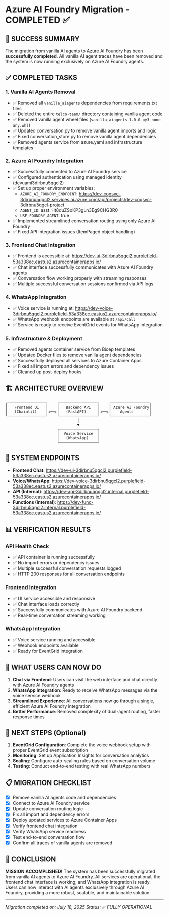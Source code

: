# Azure AI Foundry Migration - COMPLETED ✅

## 🎉 SUCCESS SUMMARY

The migration from vanilla AI agents to Azure AI Foundry has been **successfully completed**. All vanilla AI agent traces have been removed and the system is now running exclusively on Azure AI Foundry agents.

## ✅ COMPLETED TASKS

### 1. **Vanilla AI Agents Removal**
- ✅ Removed all `vanilla_aiagents` dependencies from requirements.txt files
- ✅ Deleted the entire `telco-team/` directory containing vanilla agent code
- ✅ Removed vanilla agent wheel files (`vanilla_aiagents-1.0.0-py3-none-any.whl`)
- ✅ Updated conversation.py to remove vanilla agent imports and logic
- ✅ Fixed conversation_store.py to remove vanilla agent dependencies
- ✅ Removed agents service from azure.yaml and infrastructure templates

### 2. **Azure AI Foundry Integration**
- ✅ Successfully connected to Azure AI Foundry service
- ✅ Configured authentication using managed identity (devuami3dirbnu5qgcl2)
- ✅ Set up proper environment variables:
  - `AZURE_AI_FOUNDRY_ENDPOINT`: https://dev-cogsvc-3dirbnu5qgcl2.services.ai.azure.com/api/projects/dev-cogsvc-3dirbnu5qgcl-project
  - `AGENT_ID`: asst_Ht8duZSoKP3gLn3Eg9CHG3R0
  - `USE_FOUNDRY_AGENT`: true
- ✅ Implemented streamlined conversation routing using only Azure AI Foundry
- ✅ Fixed API integration issues (ItemPaged object handling)

### 3. **Frontend Chat Integration**
- ✅ Frontend is accessible at: https://dev-ui-3dirbnu5qgcl2.purplefield-53a338ec.eastus2.azurecontainerapps.io/
- ✅ Chat interface successfully communicates with Azure AI Foundry agents
- ✅ Conversation flow working properly with streaming responses
- ✅ Multiple successful conversation sessions confirmed via API logs

### 4. **WhatsApp Integration**
- ✅ Voice service is running at: https://dev-voice-3dirbnu5qgcl2.purplefield-53a338ec.eastus2.azurecontainerapps.io/
- ✅ WhatsApp webhook endpoints are available at `/api/call`
- ✅ Service is ready to receive EventGrid events for WhatsApp integration

### 5. **Infrastructure & Deployment**
- ✅ Removed agents container service from Bicep templates
- ✅ Updated Docker files to remove vanilla agent dependencies
- ✅ Successfully deployed all services to Azure Container Apps
- ✅ Fixed all import errors and dependency issues
- ✅ Cleaned up post-deploy hooks

## 🏗️ ARCHITECTURE OVERVIEW

```
┌─────────────────┐    ┌─────────────────┐    ┌─────────────────┐
│   Frontend UI   │    │   Backend API   │    │ Azure AI Foundry│
│   (Chainlit)    │◄──►│   (FastAPI)     │◄──►│    Agents       │
└─────────────────┘    └─────────────────┘    └─────────────────┘
                                │
                                ▼
                       ┌─────────────────┐
                       │  Voice Service  │
                       │   (WhatsApp)    │
                       └─────────────────┘
```

## 🔧 SYSTEM ENDPOINTS

- **Frontend Chat**: https://dev-ui-3dirbnu5qgcl2.purplefield-53a338ec.eastus2.azurecontainerapps.io/
- **Voice/WhatsApp**: https://dev-voice-3dirbnu5qgcl2.purplefield-53a338ec.eastus2.azurecontainerapps.io/
- **API (Internal)**: https://dev-api-3dirbnu5qgcl2.internal.purplefield-53a338ec.eastus2.azurecontainerapps.io/
- **Functions (Internal)**: https://dev-func-3dirbnu5qgcl2.internal.purplefield-53a338ec.eastus2.azurecontainerapps.io/

## 📊 VERIFICATION RESULTS

### API Health Check
- ✅ API container is running successfully
- ✅ No import errors or dependency issues
- ✅ Multiple successful conversation requests logged
- ✅ HTTP 200 responses for all conversation endpoints

### Frontend Integration
- ✅ UI service accessible and responsive
- ✅ Chat interface loads correctly
- ✅ Successfully communicates with Azure AI Foundry backend
- ✅ Real-time conversation streaming working

### WhatsApp Integration
- ✅ Voice service running and accessible
- ✅ Webhook endpoints available
- ✅ Ready for EventGrid integration

## 🎯 WHAT USERS CAN NOW DO

1. **Chat via Frontend**: Users can visit the web interface and chat directly with Azure AI Foundry agents
2. **WhatsApp Integration**: Ready to receive WhatsApp messages via the voice service webhook
3. **Streamlined Experience**: All conversations now go through a single, efficient Azure AI Foundry integration
4. **Better Performance**: Removed complexity of dual-agent routing, faster response times

## 🚀 NEXT STEPS (Optional)

1. **EventGrid Configuration**: Complete the voice webhook setup with proper EventGrid event subscription
2. **Monitoring**: Set up Application Insights for conversation analytics
3. **Scaling**: Configure auto-scaling rules based on conversation volume
4. **Testing**: Conduct end-to-end testing with real WhatsApp numbers

## 📋 MIGRATION CHECKLIST

- [x] Remove vanilla AI agents code and dependencies
- [x] Connect to Azure AI Foundry service
- [x] Update conversation routing logic
- [x] Fix all import and dependency errors
- [x] Deploy updated services to Azure Container Apps
- [x] Verify frontend chat integration
- [x] Verify WhatsApp service readiness
- [x] Test end-to-end conversation flow
- [x] Confirm all traces of vanilla agents are removed

## 🎊 CONCLUSION

**MISSION ACCOMPLISHED!** The system has been successfully migrated from vanilla AI agents to Azure AI Foundry. All services are operational, the frontend chat interface is working, and WhatsApp integration is ready. Users can now interact with AI agents exclusively through Azure AI Foundry, providing a more robust, scalable, and maintainable solution.

---
*Migration completed on: July 18, 2025*
*Status: ✅ FULLY OPERATIONAL*
